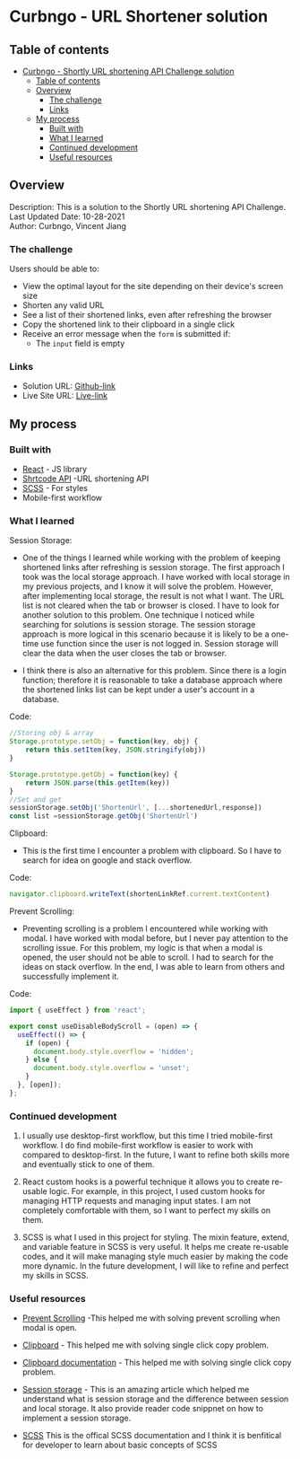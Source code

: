 # Curbngo - URL Shortener solution
## Table of contents

- [Curbngo - Shortly URL shortening API Challenge solution](#curbngo---shortly-url-shortening-api-challenge-solution)
  - [Table of contents](#table-of-contents)
  - [Overview](#overview)
    - [The challenge](#the-challenge)
    - [Links](#links)
  - [My process](#my-process)
    - [Built with](#built-with)
    - [What I learned](#what-i-learned)
    - [Continued development](#continued-development)
    - [Useful resources](#useful-resources)

## Overview
Description: This is a solution to the Shortly URL shortening API Challenge. \
Last Updated Date: 10-28-2021 \
Author: Curbngo, Vincent Jiang

### The challenge
Users should be able to:

- View the optimal layout for the site depending on their device's screen size
- Shorten any valid URL
- See a list of their shortened links, even after refreshing the browser
- Copy the shortened link to their clipboard in a single click
- Receive an error message when the `form` is submitted if:
  - The `input` field is empty

### Links

- Solution URL: [Github-link](https://github.com/VJ4538/URL-Shorenter)
- Live Site URL: [Live-link](https://url-shortener-vincent.netlify.app/)

## My process

### Built with
- [React](https://reactjs.org/) - JS library
- [Shrtcode API](https://app.shrtco.de/) -URL shortening API
- [SCSS](https://sass-lang.com/) - For styles
- Mobile-first workflow

### What I learned

Session Storage: 
- One of the things I learned while working with the problem of keeping shortened links after refreshing is session storage. The first approach I took was the local storage approach. I have worked with local storage in my previous projects, and I know it will solve the problem. However, after implementing local storage, the result is not what I want. The URL list is not cleared when the tab or browser is closed. I have to look for another solution to this problem. One technique I noticed while searching for solutions is session storage. The session storage approach is more logical in this scenario because it is likely to be a one-time use function since the user is not logged in. Session storage will clear the data when the user closes the tab or browser.

- I think there is also an alternative for this problem. Since there is a login function; therefore it is reasonable to take a database approach where the shortened links list can be kept under a user's account in a database. 

Code:
```js
//Storing obj & array
Storage.prototype.setObj = function(key, obj) {
    return this.setItem(key, JSON.stringify(obj))
}

Storage.prototype.getObj = function(key) {
    return JSON.parse(this.getItem(key))
}
//Set and get
sessionStorage.setObj('ShortenUrl', [...shortenedUrl,response])
const list =sessionStorage.getObj('ShortenUrl')
```
Clipboard: 
- This is the first time I encounter a problem with clipboard. So I have to search for idea on google and stack overflow.

Code:
```js
navigator.clipboard.writeText(shortenLinkRef.current.textContent)
```

Prevent Scrolling:
- Preventing scrolling is a problem I encountered while working with modal. I have worked with modal before, but I never pay attention to the scrolling issue. For this problem, my logic is that when a modal is opened, the user should not be able to scroll. I had to search for the ideas on stack overflow. In the end, I was able to learn from others and successfully implement it.

Code:
```js
import { useEffect } from 'react';

export const useDisableBodyScroll = (open) => {
  useEffect(() => {
    if (open) {
      document.body.style.overflow = 'hidden';
    } else {
      document.body.style.overflow = 'unset';
    }
  }, [open]);
};
```

### Continued development

1. I usually use desktop-first workflow, but this time I tried mobile-first workflow. I do find mobile-first workflow is easier to work with compared to desktop-first. In the future, I want to refine both skills more and eventually stick to one of them.

2. React custom hooks is a powerful technique it allows you to create re-usable logic. For example, in this project, I used custom hooks for managing HTTP requests and managing input states. I am not completely comfortable with them, so I want to perfect my skills on them.

3. SCSS is what I used in this project for styling. The mixin feature, extend, and variable feature in SCSS is very useful. It helps me create re-usable codes, and it will make managing style much easier by making the code more dynamic. In the future development, I will like to refine and perfect my skills in SCSS.

### Useful resources
- [Prevent Scrolling](https://stackoverflow.com/questions/54989513/react-prevent-scroll-when-modal-is-open) -This helped me with solving prevent scrolling when modal is open.

- [Clipboard](https://stackoverflow.com/questions/39501289/in-reactjs-how-to-copy-text-to-clipboard) - This helped me with solving single click copy problem.

- [Clipboard documentation](https://developer.mozilla.org/en-US/docs/Web/API/Navigator/clipboard) - This helped me with solving single click copy problem.

- [Session storage](https://developer.mozilla.org/en-US/docs/Web/API/Window/sessionStorage) - This is an amazing article which helped me understand what is session storage and the difference between session and local storage. It also provide reader code snippnet on how to implement a session storage.

- [SCSS](https://sass-lang.com/documentation) This is the offical SCSS documentation and I think it is benfitical for developer to learn about basic concepts of SCSS

